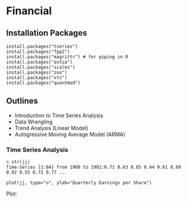 # Financial

## Installation Packages
````
install.packages("tseries")
install.packages("fpp2")
install.packages("magrittr") # for piping in R
install.packages("astsa")
install.packages("scales")
install.packages("zoo")
install.packages("xts")
install.packages("quantmod")
````
## Outlines
- Introduction to Time Series Analysis
- Data Wrangling
- Trend Analysis (Linear Model)
- Autogressive Moving Average Model (ARMA)

### Time Series Analysis
````
> str(jj)
Time-Series [1:84] from 1960 to 1981:0.71 0.63 0.85 0.44 0.61 0.69 0.92 0.55 0.72 0.77 ...
````
````
plot(jj, type="o", ylab="Quarterly Earnings per Share")
````
Plot:
